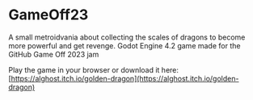 # GameOff23
A small metroidvania about collecting the scales of dragons to become more powerful and get revenge.
Godot Engine 4.2 game made for the GitHub Game Off 2023 jam

Play the game in your browser or download it here:  
[https://alghost.itch.io/golden-dragon](https://alghost.itch.io/golden-dragon)
